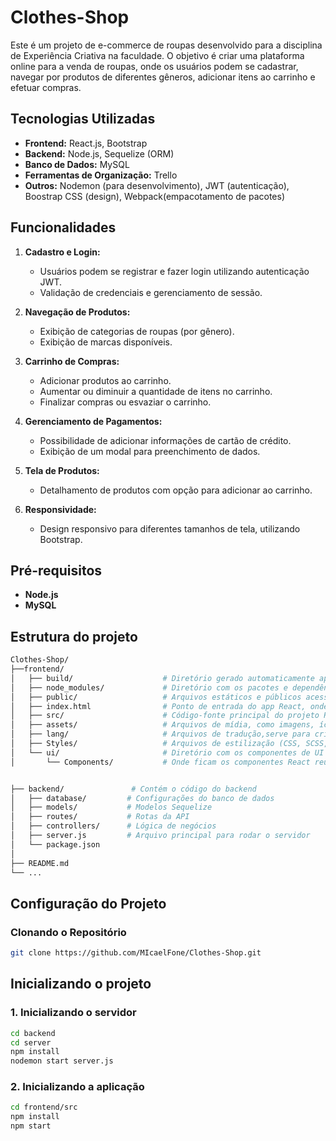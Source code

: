 # Clothes-Shop

Este é um projeto de e-commerce de roupas desenvolvido para a disciplina de Experiência Criativa na faculdade. O objetivo é criar uma plataforma online para a venda de roupas, onde os usuários podem se cadastrar, navegar por produtos de diferentes gêneros, adicionar itens ao carrinho e efetuar compras.

## Tecnologias Utilizadas

- **Frontend:** React.js, Bootstrap
- **Backend:** Node.js, Sequelize (ORM)
- **Banco de Dados:** MySQL
- **Ferramentas de Organização:** Trello
- **Outros:** Nodemon (para desenvolvimento), JWT (autenticação), Boostrap CSS (design), Webpack(empacotamento de pacotes)

## Funcionalidades

1. **Cadastro e Login:** 
   - Usuários podem se registrar e fazer login utilizando autenticação JWT.
   - Validação de credenciais e gerenciamento de sessão.

2. **Navegação de Produtos:**
   - Exibição de categorias de roupas (por gênero).
   - Exibição de marcas disponíveis.

3. **Carrinho de Compras:**
   - Adicionar produtos ao carrinho.
   - Aumentar ou diminuir a quantidade de itens no carrinho.
   - Finalizar compras ou esvaziar o carrinho.

4. **Gerenciamento de Pagamentos:**
   - Possibilidade de adicionar informações de cartão de crédito.
   - Exibição de um modal para preenchimento de dados.

5. **Tela de Produtos:**
   - Detalhamento de produtos com opção para adicionar ao carrinho.
   
6. **Responsividade:**
   - Design responsivo para diferentes tamanhos de tela, utilizando Bootstrap.

## Pré-requisitos

- **Node.js**
- **MySQL**
  
## Estrutura do projeto
```bash
Clothes-Shop/
├──frontend/
│   ├── build/                    # Diretório gerado automaticamente após o build para produção.
│   ├── node_modules/             # Diretório com os pacotes e dependências instaladas via npm.  
│   ├── public/                   # Arquivos estáticos e públicos acessíveis diretamente pelo navegador.
│   ├── index.html                # Ponto de entrada do app React, onde o código JS é injetado.   
│   ├── src/                      # Código-fonte principal do projeto React.
│   ├── assets/                   # Arquivos de mídia, como imagens, ícones, fontes, etc. 
│   ├── lang/                     # Arquivos de tradução,serve para criar a internacionalização.
│   ├── Styles/                   # Arquivos de estilização (CSS, SCSS, etc.) do projeto.
│   └── ui/                       # Diretório com os componentes de UI (interface de usuário).
│       └── Components/           # Onde ficam os componentes React reutilizáveis.


├── backend/               # Contém o código do backend
│   ├── database/         # Configurações do banco de dados
│   ├── models/           # Modelos Sequelize
│   ├── routes/           # Rotas da API
│   ├── controllers/      # Lógica de negócios
│   ├── server.js         # Arquivo principal para rodar o servidor
│   └── package.json
│
├── README.md
└── ...
```
## Configuração do Projeto

### Clonando o Repositório

```bash
git clone https://github.com/MIcaelFone/Clothes-Shop.git
```
## Inicializando o projeto

### 1. Inicializando o servidor
```bash
cd backend
cd server
npm install
nodemon start server.js
```
### 2. Inicializando a aplicação
```bash
cd frontend/src
npm install
npm start
```



